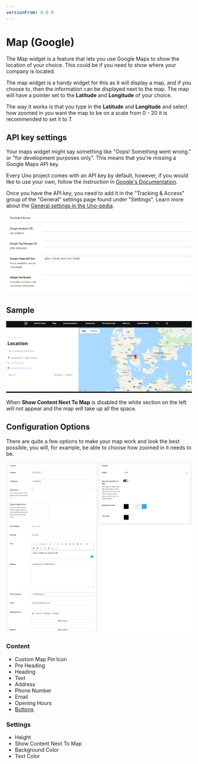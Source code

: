 ```yaml
---
versionFrom: 8.0.0
---
```


# Map (Google)

The Map widget is a feature that lets you use Google Maps to show the location of your choice. This could be if you need to show where your company is located.

The map widget is a handy widget for this as it will display a map, and if you choose to, then the information can be displayed next to the map. The map will have a pointer set to the **Latitude** and **Longitude** of your choice.

The way it works is that you type in the **Latitude** and **Longitude** and select how zoomed in you want the map to be on a scale from 0 - 20 it is recommended to set it to 7.

## API key settings

Your maps widget might say something like "Oops! Something went wrong." or "for development purposes only". This means that you're missing a Google Maps API key. 

Every Uno project comes with an API key by default, however, if you would like to use your own, follow the instruction in [Google's Documentation](https://developers.google.com/maps/gmp-get-started).

Once you have the API key, you need to add it in the "Tracking & Access" group of the "General" settings page found under "Settings". Learn more about the [General settings in the Uno-pedia](../../Uno-Pedia/Settings/General-Settings/).

![Image showing where to enter the API key](images/Api-key.png)

## Sample

![Frontend example of the Map widget with default details added to info fields](images/Map-Front.png)

When **Show Content Next To Map** is disabled the white section on the left will not appear and the map will take up all the space.

## Configuration Options

There are quite a few options to make your map work and look the best possible, you will, for example, be able to choose how zoomed in it needs to be.

![the map backoffice](images/Map-final.png)

### Content

- Custom Map Pin Icon
- Pre Heading
- Heading
- Text
- Address
- Phone Number
- Email
- Opening Hours
- [Buttons](../Buttons/index.md)

### Settings

- Height
- Show Content Next To Map
- Background Color
- Text Color
